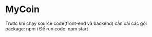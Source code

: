 # MyCoin
Trước khi chạy source code(front-end và backend) cần cài các gói package: npm i
Để run code: npm start
